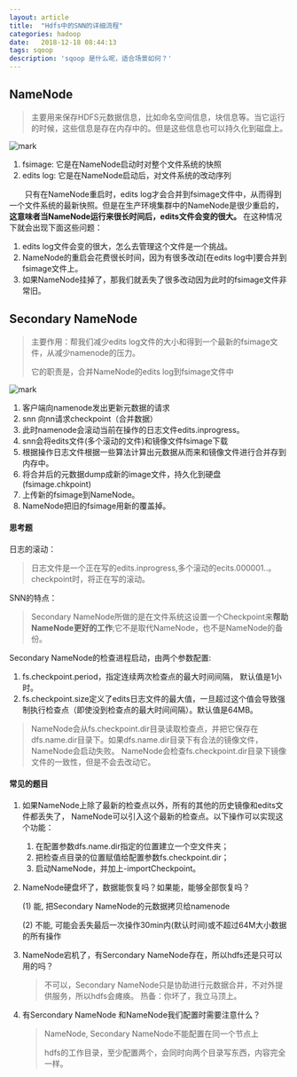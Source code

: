 ```yaml
---
layout: article
title:  "Hdfs中的SNN的详细流程"
categories: hadoop
date:   2018-12-18 08:44:13
tags: sqoop
description: 'sqoop 是什么呢，适合场景如何？'
---
```


## NameNode

> 主要用来保存HDFS元数据信息，比如命名空间信息，块信息等。当它运行的时候，这些信息是存在内存中的。但是这些信息也可以持久化到磁盘上。

![mark](http://pc06h57sq.bkt.clouddn.com/blog/181010/6b8FC7bb9f.png?imageslim)  

1. fsimage: 它是在NameNode启动时对整个文件系统的快照
2. edits log: 它是在NameNode启动后，对文件系统的改动序列

&emsp;&emsp;只有在NameNode重启时，edits log才会合并到fsimage文件中，从而得到一个文件系统的最新快照。但是在生产环境集群中的NameNode是很少重启的， **这意味者当NameNode运行来很长时间后，edits文件会变的很大。** 在这种情况下就会出现下面这些问题：
1. edits log文件会变的很大，怎么去管理这个文件是一个挑战。
2. NameNode的重启会花费很长时间，因为有很多改动[在edits log中]要合并到fsimage文件上。
3. 如果NameNode挂掉了，那我们就丢失了很多改动因为此时的fsimage文件非常旧。

## Secondary NameNode
> 主要作用：帮我们减少edits log文件的大小和得到一个最新的fsimage文件，从减少namenode的压力。
>
> 它的职责是，合并NameNode的edits  log到fsimage文件中

![mark](http://pc06h57sq.bkt.clouddn.com/blog/181016/DF19igj73D.png?imageslim) 

1. 客户端向namenode发出更新元数据的请求
2. snn 向nn请求checkpoint（合并数据）
3. 此时namenode会滚动当前在操作的日志文件edits.inprogress。
4. snn会将edits文件(多个滚动的文件)和镜像文件fsimage下载
5. 根据操作日志文件根据一些算法计算出元数据从而来和镜像文件进行合并存到内存中。
6. 将合并后的元数据dump成新的image文件，持久化到硬盘(fsimage.chkpoint)
7. 上传新的fsimage到NameNode。
8. NameNode把旧的fsimage用新的覆盖掉。


#### 思考题
日志的滚动：  
> 日志文件是一个正在写的edits.inprogress,多个滚动的ecits.000001..。checkpoint时，将正在写的滚动。

SNN的特点：
> Secondary NameNode所做的是在文件系统这设置一个Checkpoint来**帮助NameNode更好的工作**;它不是取代NameNode，也不是NameNode的备份。

Secondary NameNode的检查进程启动，由两个参数配置:
1. fs.checkpoint.period，指定连续两次检查点的最大时间间隔， 默认值是1小时。
2. fs.checkpoint.size定义了edits日志文件的最大值，一旦超过这个值会导致强制执行检查点（即使没到检查点的最大时间间隔）。默认值是64MB。

> NameNode会从fs.checkpoint.dir目录读取检查点，并把它保存在dfs.name.dir目录下。如果dfs.name.dir目录下有合法的镜像文件，NameNode会启动失败。 NameNode会检查fs.checkpoint.dir目录下镜像文件的一致性，但是不会去改动它。

#### 常见的题目

1. 如果NameNode上除了最新的检查点以外，所有的其他的历史镜像和edits文件都丢失了， NameNode可以引入这个最新的检查点。以下操作可以实现这个功能：
   1. 在配置参数dfs.name.dir指定的位置建立一个空文件夹；
   2. 把检查点目录的位置赋值给配置参数fs.checkpoint.dir；
   3. 启动NameNode，并加上-importCheckpoint。

2. NameNode硬盘坏了，数据能恢复吗？如果能，能够全部恢复吗？

   (1) 能, 把Secondary NameNode的元数据拷贝给namenode  

   (2) 不能, 可能会丢失最后一次操作30min内(默认时间)或不超过64M大小数据的所有操作

3. NameNode宕机了，有Sercondary NameNode存在，所以hdfs还是只可以用的吗？

    > 不可以，Secondary NameNode只是协助进行元数据合并，不对外提供服务，所以hdfs会瘫痪。
    > 热备：你坏了，我立马顶上。

4. 有Sercondary NameNode 和NameNode我们配置时需要注意什么？

    > NameNode, Secondary NameNode不能配置在同一个节点上
    >
    > hdfs的工作目录，至少配置两个，会同时向两个目录写东西，内容完全一样。